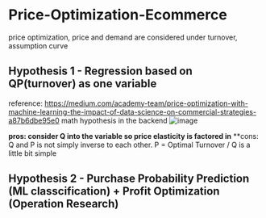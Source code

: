 # Price-Optimization-Ecommerce
price optimization, price and demand are considered under turnover, assumption curve

## Hypothesis 1 - Regression based on QP(turnover) as one variable
reference: https://medium.com/academy-team/price-optimization-with-machine-learning-the-impact-of-data-science-on-commercial-strategies-a87b6dbe95e0
math hypothesis in the backend
![image](https://github.com/ShawnLiu119/Price-Optimization-Ecommerce/assets/43327902/00aaaf6c-7675-4e73-9247-75c5e5d02b6b)

**pros: consider Q into the variable so price elasticity is factored in**
**cons: Q and P is not simply inverse to each other. P = Optimal Turnover / Q is a little bit simple

## Hypothesis 2 - Purchase Probability Prediction (ML classcification) + Profit Optimization (Operation Research)


